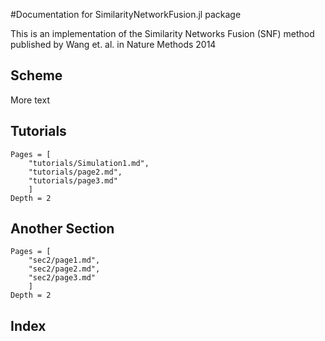 #Documentation for SimilarityNetworkFusion.jl package

This is an implementation of the Similarity Networks Fusion (SNF) method published by Wang et. al. in
Nature Methods 2014

## Scheme

More text

## Tutorials

```@contents
Pages = [
    "tutorials/Simulation1.md",
    "tutorials/page2.md",
    "tutorials/page3.md"
    ]
Depth = 2
```

## Another Section
```@contents
Pages = [
    "sec2/page1.md",
    "sec2/page2.md",
    "sec2/page3.md"
    ]
Depth = 2
```

## Index

```@index
```
